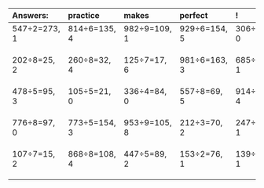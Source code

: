 | Answers: | practice | makes | perfect | ! |
| :--- | :--- | :--- | :--- | :--- |
| 547÷2=273, 1 | 814÷6=135, 4 | 982÷9=109, 1 | 929÷6=154, 5 | 306÷3=102, 0 | 
|   |   |   |   |   | 
|   |   |   |   |   | 
|   |   |   |   |   | 
| 202÷8=25, 2 | 260÷8=32, 4 | 125÷7=17, 6 | 981÷6=163, 3 | 685÷2=342, 1 | 
|   |   |   |   |   | 
|   |   |   |   |   | 
|   |   |   |   |   | 
| 478÷5=95, 3 | 105÷5=21, 0 | 336÷4=84, 0 | 557÷8=69, 5 | 914÷7=130, 4 | 
|   |   |   |   |   | 
|   |   |   |   |   | 
|   |   |   |   |   | 
| 776÷8=97, 0 | 773÷5=154, 3 | 953÷9=105, 8 | 212÷3=70, 2 | 247÷6=41, 1 | 
|   |   |   |   |   | 
|   |   |   |   |   | 
|   |   |   |   |   | 
| 107÷7=15, 2 | 868÷8=108, 4 | 447÷5=89, 2 | 153÷2=76, 1 | 139÷6=23, 1 | 
|   |   |   |   |   | 
|   |   |   |   |   | 
|   |   |   |   |   | 
